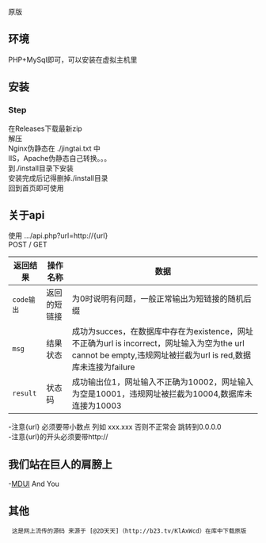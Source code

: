 原版
## 环境 

PHP+MySql即可，可以安装在虚拟主机里

## 安装
<h3>Step</h3>
在Releases下载最新zip<br/>
解压<br/>
Nginx伪静态在 ./jingtai.txt 中<br/>
IIS，Apache伪静态自己转换。。。<br/>
到./install目录下安装<br/>
安装完成后记得删掉./install目录<br/>
回到首页即可使用<br/>

## 关于api

使用 .../api.php?url=http://{url}  <br/>
POST / GET<br/>

|返回结果|操作名称|数据|
|-|-|-|
|`code输出`|返回的短链接|为0时说明有问题，一般正常输出为短链接的随机后缀|
|`msg`|结果状态|成功为succes，在数据库中存在为existence，网址不正确为url is incorrect，网址输入为空为the url cannot be empty,违规网址被拦截为url is red,数据库未连接为failure|
|`result`|状态码|成功输出位1，网址输入不正确为10002，网址输入为空是10001，违规网址被拦截为10004,数据库未连接为10003||



-注意{url} 必须要带小数点 列如 xxx.xxx 否则不正常会 跳转到0.0.0.0 <br/>
-注意{url}的开头必须要带http:// 



  
## 我们站在巨人的肩膀上
-[MDUI](http://mdui.org/)
  And  You
## 其他
```
 这是网上流传的源码 来源于 [@2D天天]（http://b23.tv/KlAxWcd）在库中下载原版

```
